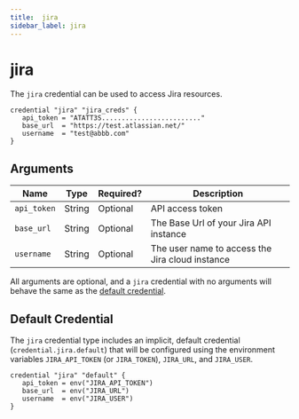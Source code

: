 ```yaml
---
title:  jira
sidebar_label: jira
---
```


# jira

The `jira` credential can be used to access Jira resources.

```hcl
credential "jira" "jira_creds" {
   api_token = "ATATT3S........................."
   base_url  = "https://test.atlassian.net/"
   username  = "test@abbb.com"
}
```

## Arguments

| Name            | Type    | Required?| Description
|-----------------|---------|----------|-------------------
| `api_token`     |  String | Optional | API access token
| `base_url`      |  String | Optional | The Base Url of your Jira API instance
| `username`      |  String | Optional | The user name to access the Jira cloud instance

All arguments are optional, and a `jira` credential with no arguments will behave the same as the [default credential](#default-credential).

## Default Credential

The `jira` credential type includes an implicit, default credential (`credential.jira.default`) that will be configured using the environment variables `JIRA_API_TOKEN` (or `JIRA_TOKEN`), `JIRA_URL`, and `JIRA_USER`.

```hcl
credential "jira" "default" {
   api_token = env("JIRA_API_TOKEN")
   base_url  = env("JIRA_URL")
   username  = env("JIRA_USER")
}
```
